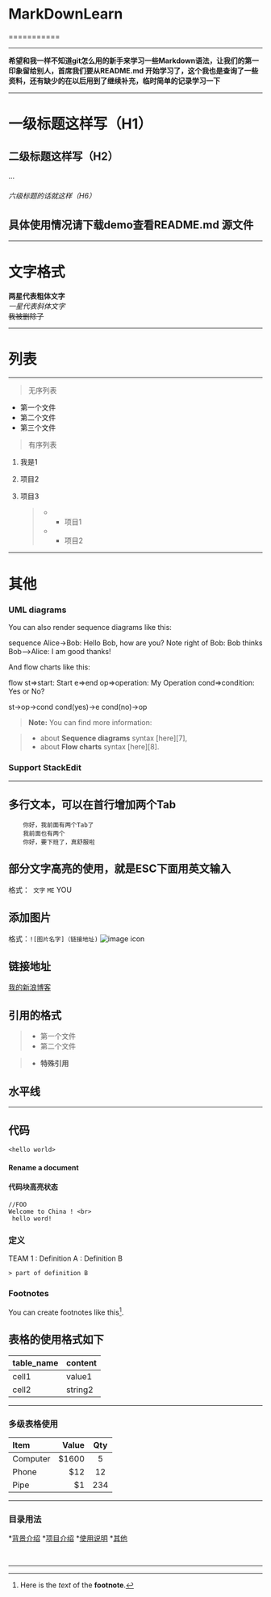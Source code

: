 # MarkDownLearn
===========

---
**希望和我一样不知道git怎么用的新手来学习一些Markdown语法，让我们的第一印象留给别人，首席我们要从README.md 开始学习了，这个我也是查询了一些资料，还有缺少的在以后用到了继续补充，临时简单的记录学习一下**

---

# 一级标题这样写（H1）
## 二级标题这样写（H2）

...

###### 六级标题的话就这样（H6）

## 具体使用情况请下载demo查看README.md 源文件

---
# 文字格式

**两星代表粗体文字** <br>
*一星代表斜体文字* <br>
~~我被删除了~~ <br>

--- 

# 列表
---

> 无序列表

* 第一个文件
* 第二个文件
* 第三个文件

> 有序列表

1. 我是1
2. 项目2
3. 项目3

   >-  * 项目1
   >-  * 项目2

---

# 其他

### UML diagrams

You can also render sequence diagrams like this:

sequence
Alice->Bob: Hello Bob, how are you?
Note right of Bob: Bob thinks
Bob-->Alice: I am good thanks!


And flow charts like this:

flow
st=>start: Start
e=>end
op=>operation: My Operation
cond=>condition: Yes or No?

st->op->cond
cond(yes)->e
cond(no)->op


> **Note:** You can find more information:

> - about **Sequence diagrams** syntax [here][7],
> - about **Flow charts** syntax [here][8].


### Support StackEdit


[^stackedit]: [StackEdit](https://stackedit.io/) is a full-featured, open-source Markdown editor based on PageDown, the Markdown library used by Stack Overflow and the other Stack Exchange sites.
[1]: http://math.stackexchange.com/
---
## 多行文本，可以在首行增加两个Tab

        你好，我前面有两个Tab了
        我前面也有两个
        你好，要下班了，真舒服啦

## 部分文字高亮的使用，就是ESC下面用英文输入
格式：` 文字`
`ME` YOU 

## 添加图片

格式：`![图片名字]（链接地址)`
![image icon](default.png)

## 链接地址
[我的新浪博客](http://blog.sina.com.cn/s/articlelist_3034537011_0_1.html)
## 引用的格式

>- 第一个文件
>- 第二个文件

> - **特殊引用**

## 水平线

***

## 代码

`<hello world>`

#### <i class="icon-pencil"></i> Rename a document

#### 代码块高亮状态
```
//FOO
Welcome to China ! <br>
 hello word!

```
### 定义
TEAM 1 
: Definition A
: Definition B

    > part of definition B

### Footnotes

You can create footnotes like this[^footnote].
 [^footnote]: Here is the *text* of the **footnote**.


##  表格的使用格式如下
table_name | content
-------|--------
cell1  | value1
cell2  | string2
***
### 多级表格使用
| Item     | Value | Qty   |
| :------- | ----: | :---: |
| Computer | $1600 |  5    |
| Phone    | $12   |  12   |
| Pipe     | $1    |  234  |

***

### 目录用法
*[背景介绍](#背景介绍)
*[项目介绍](#项目介绍)
*[使用说明](#使用说明)
*[其他](#其他)


<a name="背景介绍"></a><br>

<a name="获取代码"></a>

***






